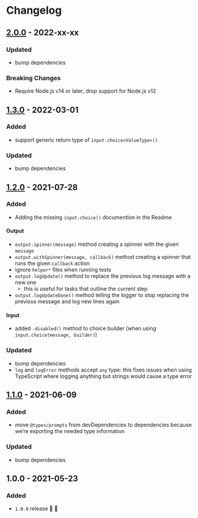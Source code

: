 # Changelog


## [2.0.0](https://github.com/supercharge/console-io/compare/v1.3.0...v2.0.0) - 2022-xx-xx

### Updated
- bump dependencies

### Breaking Changes
- Require Node.js v14 or later, drop support for Node.js v12


## [1.3.0](https://github.com/supercharge/console-io/compare/v1.2.0...v1.3.0) - 2022-03-01

### Added
- support generic return type of `input.choice<ValueType>()`

### Updated
- bump dependencies


## [1.2.0](https://github.com/supercharge/console-io/compare/v1.1.0...v1.2.0) - 2021-07-28

### Added
- Adding the missing `input.choice()` documention in the Readme

#### Output
- `output.spinner(message)` method creating a spinner with the given `message`
- `output.withSpinner(message, callback)` method creating a spinner that runs the given `callback` action
- ignore `helper*` files when running tests
- `output.logUpdate()` method to replace the previous log message with a new one
  - this is useful for tasks that outline the current step
- `output.logUpdateDone()` method telling the logger to stop replacing the previous message and log new lines again

#### Input
- added `.disabled()` method to choice builder (when using `input.choice(message, builder)`)


### Updated
- bump dependencies
- `log` and `logError` methods accept `any` type: this fixes issues when using TypeScript where logging anything but strings would cause a type error


## [1.1.0](https://github.com/supercharge/console-io/compare/v1.0.0...v1.1.0) - 2021-06-09

### Added
- move `@types/prompts` from devDependencies to dependencies because we’re exporting the needed type information

### Updated
- bump dependencies


## 1.0.0 - 2021-05-23

### Added
- `1.0.0` release 🚀 🎉
